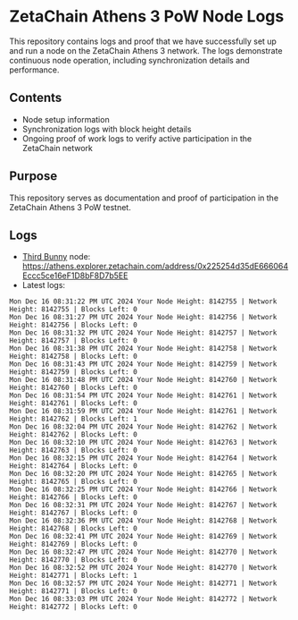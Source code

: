 # ZetaChain Athens 3 PoW Node Logs
This repository contains logs and proof that we have successfully set up and run a node on the ZetaChain Athens 3 network. The logs demonstrate continuous node operation, including synchronization details and performance.

## Contents
- Node setup information
- Synchronization logs with block height details
- Ongoing proof of work logs to verify active participation in the ZetaChain network

## Purpose
This repository serves as documentation and proof of participation in the ZetaChain Athens 3 PoW testnet.

## Logs

- [Third Bunny](https://thirdbunny.xyz/) node: https://athens.explorer.zetachain.com/address/0x225254d35dE666064Eccc5ce16eF1D8bF8D7b5EE
- Latest logs:
```
Mon Dec 16 08:31:22 PM UTC 2024 Your Node Height: 8142755 | Network Height: 8142755 | Blocks Left: 0
Mon Dec 16 08:31:27 PM UTC 2024 Your Node Height: 8142756 | Network Height: 8142756 | Blocks Left: 0
Mon Dec 16 08:31:32 PM UTC 2024 Your Node Height: 8142757 | Network Height: 8142757 | Blocks Left: 0
Mon Dec 16 08:31:38 PM UTC 2024 Your Node Height: 8142758 | Network Height: 8142758 | Blocks Left: 0
Mon Dec 16 08:31:43 PM UTC 2024 Your Node Height: 8142759 | Network Height: 8142759 | Blocks Left: 0
Mon Dec 16 08:31:48 PM UTC 2024 Your Node Height: 8142760 | Network Height: 8142760 | Blocks Left: 0
Mon Dec 16 08:31:54 PM UTC 2024 Your Node Height: 8142761 | Network Height: 8142761 | Blocks Left: 0
Mon Dec 16 08:31:59 PM UTC 2024 Your Node Height: 8142761 | Network Height: 8142762 | Blocks Left: 1
Mon Dec 16 08:32:04 PM UTC 2024 Your Node Height: 8142762 | Network Height: 8142762 | Blocks Left: 0
Mon Dec 16 08:32:10 PM UTC 2024 Your Node Height: 8142763 | Network Height: 8142763 | Blocks Left: 0
Mon Dec 16 08:32:15 PM UTC 2024 Your Node Height: 8142764 | Network Height: 8142764 | Blocks Left: 0
Mon Dec 16 08:32:20 PM UTC 2024 Your Node Height: 8142765 | Network Height: 8142765 | Blocks Left: 0
Mon Dec 16 08:32:25 PM UTC 2024 Your Node Height: 8142766 | Network Height: 8142766 | Blocks Left: 0
Mon Dec 16 08:32:31 PM UTC 2024 Your Node Height: 8142767 | Network Height: 8142767 | Blocks Left: 0
Mon Dec 16 08:32:36 PM UTC 2024 Your Node Height: 8142768 | Network Height: 8142768 | Blocks Left: 0
Mon Dec 16 08:32:41 PM UTC 2024 Your Node Height: 8142769 | Network Height: 8142769 | Blocks Left: 0
Mon Dec 16 08:32:47 PM UTC 2024 Your Node Height: 8142770 | Network Height: 8142770 | Blocks Left: 0
Mon Dec 16 08:32:52 PM UTC 2024 Your Node Height: 8142770 | Network Height: 8142771 | Blocks Left: 1
Mon Dec 16 08:32:57 PM UTC 2024 Your Node Height: 8142771 | Network Height: 8142771 | Blocks Left: 0
Mon Dec 16 08:33:03 PM UTC 2024 Your Node Height: 8142772 | Network Height: 8142772 | Blocks Left: 0
```
